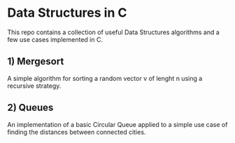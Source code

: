 # Data Structures in C

This repo contains a collection of useful Data Structures algorithms and a few use cases implemented in C.

## 1) Mergesort

A simple algorithm for sorting a random vector v of lenght n using a recursive strategy.

## 2) Queues

An implementation of a basic Circular Queue applied to a simple use case of finding the distances between connected cities.